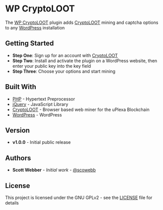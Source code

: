 # WP CryptoLOOT

The [WP CryptoLOOT](https://github.com/scowebb/wp-cryptoloot/) plugin adds [CryptoLOOT](https://crypto-loot.org/ref.php?go=aa489c6aafb514f720c145f199c25428) mining and captcha options to any [WordPress](https://wordpress.org) installation

## Getting Started

* **Step One**: Sign up for an account with [CryptoLOOT](https://crypto-loot.org/ref.php?go=aa489c6aafb514f720c145f199c25428)
* **Step Two**: Install and activate the plugin on a WordPress website, then enter your public key into the key field
* **Step Three**: Choose your options and start mining

## Built With

* [PHP](https://www.php.net/) - Hypertext Preprocessor
* [jQuery](https://jquery.com/) - JavaScript Library
* [CryptoLOOT](https://crypto-loot.org/ref.php?go=aa489c6aafb514f720c145f199c25428) - Browser based web miner for the uPlexa Blockchain
* [WordPress](https://developer.wordpress.org/) - WordPress

## Version
* **v1.0.0** - Initial public release

## Authors

* **Scott Webber** - *Initial work* - [@scowebb](https://github.com/scowebb)

## License

This project is licensed under the GNU GPLv2 - see the [LICENSE](LICENSE) file for details
